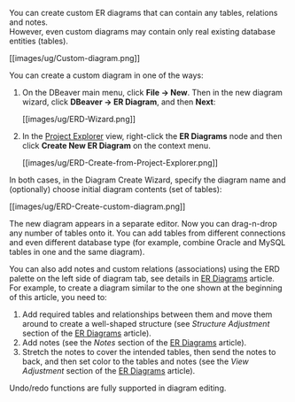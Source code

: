 You can create custom ER diagrams that can contain any tables, relations and notes.  
However, even custom diagrams may contain only real existing database entities (tables). 

[[images/ug/Custom-diagram.png]]

You can create a custom diagram in one of the ways:
1. On the DBeaver main menu, click **File -> New**. Then in the new diagram wizard, click **DBeaver -> ER Diagram**, and then **Next**:  

   [[images/ug/ERD-Wizard.png]]  
   
2. In the [Project Explorer](https://github.com/dbeaver/dbeaver/wiki/Project-Explorer) view, right-click the **ER Diagrams** node and then click **Create New ER Diagram** on the context menu.  

   [[images/ug/ERD-Create-from-Project-Explorer.png]]

In both cases, in the Diagram Create Wizard, specify the diagram name and (optionally) choose initial diagram contents (set of tables):  

[[images/ug/ERD-Create-custom-diagram.png]]

The new diagram appears in a separate editor. Now you can drag-n-drop any number of tables onto it. You can add tables from different connections and even different database type (for example, combine Oracle and MySQL tables in one and the same diagram).

You can also add notes and custom relations (associations) using the ERD palette on the left side of diagram tab, see details in [ER Diagrams](https://github.com/dbeaver/dbeaver/wiki/ER-Diagrams) article. For example, to create a diagram similar to the one shown at the beginning of this article, you need to:
1. Add required tables and relationships between them and move them around to create a well-shaped structure (see _Structure Adjustment_ section of the [ER Diagrams](https://github.com/dbeaver/dbeaver/wiki/ER-Diagrams) article).
2. Add notes (see the _Notes_ section of the [ER Diagrams](https://github.com/dbeaver/dbeaver/wiki/ER-Diagrams) article).
3. Stretch the notes to cover the intended tables, then send the notes to back, and then set color to the tables and notes (see the _View Adjustment_ section of the [ER Diagrams](https://github.com/dbeaver/dbeaver/wiki/ER-Diagrams) article).

Undo/redo functions are fully supported in diagram editing.
